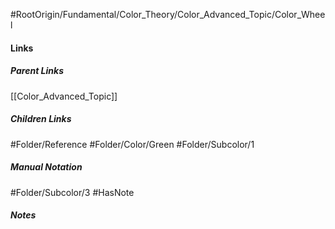 #RootOrigin/Fundamental/Color_Theory/Color_Advanced_Topic/Color_Wheel
#### Links
##### Parent Links
[[Color_Advanced_Topic]]
##### Children Links
#Folder/Reference
#Folder/Color/Green
#Folder/Subcolor/1
##### Manual Notation
#Folder/Subcolor/3
#HasNote
##### Notes